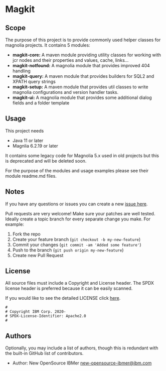 # Magkit

<!-- TODO Build Status, is a great thing to have at the top of your repository, it shows that you take your CI/CD as first class citizens -->
<!-- [![Build Status](GitHub Actions) -->

## Scope

The purpose of this project is to provide commonly used helper classes for magnolia projects. It contains 5 modules:

* **magkit-core:** A maven module providing utility classes for working with jcr nodes and their properties and values, cache, links... 
* **magkit-notfound:** A magnolia module that provides improved 404 handling
* **magkit-query:** A maven module that provides builders for SQL2 and XPATH query strings
* **magkit-setup:** A maven module that provides util classes to write magnolia configurations and version handler tasks.
* **magkit-ui:** A magnolia module that provides some additional dialog fields and a folder template

## Usage
This project needs 
* Java 11 or later
* Magnlia 6.2.19 or later

It contains some legacy code for Magnolia 5.x used in old projects but this is deprecated and will be deleted soon. 

For the purpose of the modules and usage examples please see their module readme.md files.

<!-- A notes section is useful for anything that isn't covered in the Usage or Scope. Like what we have below. -->
## Notes

<!-- Questions can be useful but optional, this gives you a place to say, "This is how to contact this project maintainers or create PRs -->
If you have any questions or issues you can create a new [issue here][issues].

Pull requests are very welcome! Make sure your patches are well tested.
Ideally create a topic branch for every separate change you make. For
example:

1. Fork the repo
2. Create your feature branch (`git checkout -b my-new-feature`)
3. Commit your changes (`git commit -am 'Added some feature'`)
4. Push to the branch (`git push origin my-new-feature`)
5. Create new Pull Request

## License

All source files must include a Copyright and License header. The SPDX license header is 
preferred because it can be easily scanned.

If you would like to see the detailed LICENSE click [here](LICENSE).

```text
#
# Copyright IBM Corp. 2020-
# SPDX-License-Identifier: Apache2.0
#
```
## Authors

Optionally, you may include a list of authors, though this is redundant with the built-in
GitHub list of contributors.

- Author: New OpenSource IBMer <new-opensource-ibmer@ibm.com>

[issues]: https://github.com/IBM/magkit/issues/new
